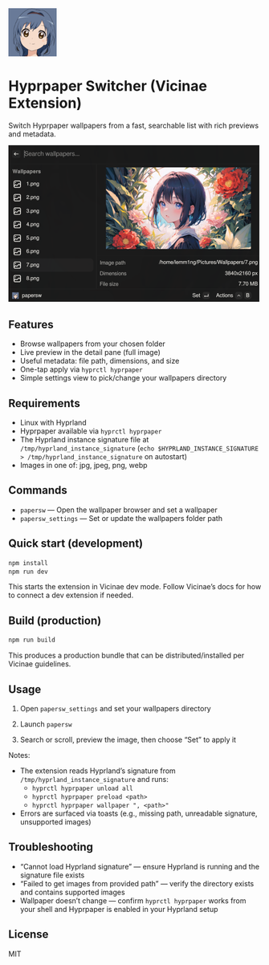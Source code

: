 <img src="assets/extension_icon.png" alt="Hyprpaper Switcher icon" width="96" />

# Hyprpaper Switcher (Vicinae Extension)

Switch Hyprpaper wallpapers from a fast, searchable list with rich previews and metadata.

<img src="assets/preview.png" alt="Hyprpaper Switcher preview" width="500" />

## Features

- Browse wallpapers from your chosen folder
- Live preview in the detail pane (full image)
- Useful metadata: file path, dimensions, and size
- One-tap apply via `hyprctl hyprpaper`
- Simple settings view to pick/change your wallpapers directory

## Requirements

- Linux with Hyprland
- Hyprpaper available via `hyprctl hyprpaper`
- The Hyprland instance signature file at `/tmp/hyprland_instance_signature` (`echo $HYPRLAND_INSTANCE_SIGNATURE > /tmp/hyprland_instance_signature` on autostart)
- Images in one of: jpg, jpeg, png, webp

## Commands

- `papersw` — Open the wallpaper browser and set a wallpaper
- `papersw_settings` — Set or update the wallpapers folder path

## Quick start (development)

```bash
npm install
npm run dev
```

This starts the extension in Vicinae dev mode. Follow Vicinae’s docs for how to connect a dev extension if needed.

## Build (production)

```bash
npm run build
```

This produces a production bundle that can be distributed/installed per Vicinae guidelines.

## Usage

1. Open `papersw_settings` and set your wallpapers directory

2. Launch `papersw`

3. Search or scroll, preview the image, then choose “Set” to apply it

Notes:

- The extension reads Hyprland’s signature from `/tmp/hyprland_instance_signature` and runs:
  - `hyprctl hyprpaper unload all`
  - `hyprctl hyprpaper preload <path>`
  - `hyprctl hyprpaper wallpaper ", <path>"`
- Errors are surfaced via toasts (e.g., missing path, unreadable signature, unsupported images)

## Troubleshooting

- “Cannot load Hyprland signature” — ensure Hyprland is running and the signature file exists
- “Failed to get images from provided path” — verify the directory exists and contains supported images
- Wallpaper doesn’t change — confirm `hyprctl hyprpaper` works from your shell and Hyprpaper is enabled in your Hyprland setup

## License

MIT
